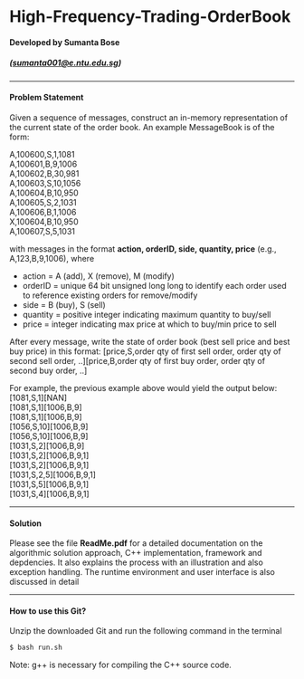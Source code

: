 # High-Frequency-Trading-OrderBook
#### Developed by Sumanta Bose  
##### ([sumanta001@e.ntu.edu.sg](mailto:sumanta001@e.ntu.edu.sg))
------
#### Problem Statement
Given a sequence of messages, construct an in-memory representation of the current state of the order book. An example MessageBook is of the form:

A,100600,S,1,1081<br/>
A,100601,B,9,1006<br/>
A,100602,B,30,981<br/>
A,100603,S,10,1056<br/>
A,100604,B,10,950<br/>
A,100605,S,2,1031<br/>
A,100606,B,1,1006<br/>
X,100604,B,10,950<br/>
A,100607,S,5,1031<br/>

with messages in the format **action, orderID, side, quantity, price** (e.g., A,123,B,9,1006), where

- action = A (add), X (remove), M (modify)
- orderID = unique 64 bit unsigned long long to identify each order used to reference existing orders for remove/modify
- side = B (buy), S (sell)
- quantity = positive integer indicating maximum quantity to buy/sell
- price = integer indicating max price at which to buy/min price to sell

After every message, write the state of order book (best sell price and best buy price) in this format:
[price,S,order qty of first sell order, order qty of second sell order, ..][price,B,order qty of first buy order, order qty of second buy order, ..]

For example, the previous example above would yield the output below:
[1081,S,1][NAN]<br/>
[1081,S,1][1006,B,9]<br/>
[1081,S,1][1006,B,9]<br/>
[1056,S,10][1006,B,9]<br/>
[1056,S,10][1006,B,9]<br/>
[1031,S,2][1006,B,9]<br/>
[1031,S,2][1006,B,9,1]<br/>
[1031,S,2][1006,B,9,1]<br/>
[1031,S,2,5][1006,B,9,1]<br/>
[1031,S,5][1006,B,9,1]<br/>
[1031,S,4][1006,B,9,1]<br/>

------
#### Solution

Please see the file **ReadMe.pdf** for a detailed documentation on the algorithmic solution approach, C++ implementation, framework and depdencies. It also explains the process with an illustration and also exception handling. The runtime environment and user interface is also discussed in detail

------
#### How to use this Git?
Unzip the downloaded Git and run the following command in the terminal

```sh
$ bash run.sh
```
Note: g++ is necessary for compiling the C++ source code.